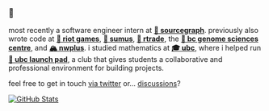 ### 👋 

most recently a software engineer intern at [**🔎 sourcegraph**](https://bobheadxi.dev/sourcegraph).
previously also wrote code at [**👊 riot games**](https://bobheadxi.dev/riot-games/), [**🏡 sumus**](https://bobheadxi.dev/sumus/), [**🚢 rtrade**](https://bobheadxi.dev/rtrade-techologies/), the [**💊 bc genome sciences centre**](https://bobheadxi.dev/bcgsc/), and [**🏔️ nwplus**](https://bobheadxi.dev/nwhacks2019/).
i studied mathematics at [**🎓 ubc**](https://ubc.ca/), where i helped run [**🚀 ubc launch pad**](https://ubclaunchpad.com/), a club that gives students a collaborative and professional environment for building projects.

feel free to get in touch [via twitter](https://twitter.com/bobheadxi) or... [discussions](https://github.com/bobheadxi/bobheadxi/discussions)?

[![GitHub Stats](https://github-readme-stats.vercel.app/api?username=bobheadxi&hide=stars,contribs&show_icons=true&hide_title=true&hide_rank=true&count_private=true&icon_color=5A85F3&include_all_commits=true&theme=dark)](https://bobheadxi.dev/open-source/)
